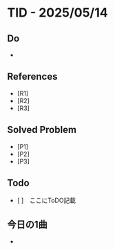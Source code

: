 # TID - 2025/05/14

## Do
- 

## References
- [R1] 
- [R2] 
- [R3] 

## Solved Problem
- [P1] 
- [P2] 
- [P3] 


## Todo
- [ ]　ここにToDO記載

## 今日の1曲
- 
